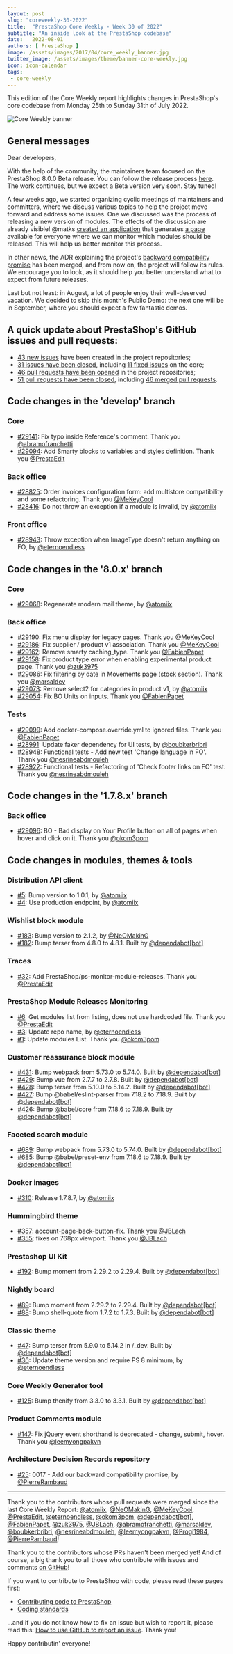```yaml
---
layout: post
slug: "coreweekly-30-2022"
title:  "PrestaShop Core Weekly - Week 30 of 2022"
subtitle: "An inside look at the PrestaShop codebase"
date:   2022-08-01
authors: [ PrestaShop ]
image: /assets/images/2017/04/core_weekly_banner.jpg
twitter_image: /assets/images/theme/banner-core-weekly.jpg
icon: icon-calendar
tags:
 - core-weekly
---
```


This edition of the Core Weekly report highlights changes in PrestaShop's core codebase from Monday 25th to Sunday 31th of July 2022.

![Core Weekly banner](/assets/images/2018/12/banner-core-weekly.jpg)

## General messages

Dear developers,

With the help of the community, the maintainers team focused on the PrestaShop 8.0.0 Beta release. You can follow the release process [here](https://github.com/PrestaShop/PrestaShop/issues/26427). The work continues, but we expect a Beta version very soon. Stay tuned!

A few weeks ago, we started organizing cyclic meetings of maintainers and committers, where we discuss various topics to help the project move forward and address some issues. One we discussed was the process of releasing a new version of modules.
The effects of the discussion are already visible! @matks [created an application](https://github.com/PrestaShop/ps-monitor-module-releases) that generates [a page](https://build.prestashop.com/ps-monitor-module-releases/) available for everyone where we can monitor which modules should be released. This will help us better monitor this process.

In other news, the ADR explaining the project's [backward compatibility promise](https://github.com/PrestaShop/ADR/pull/25) has been merged, and from now on, the project will follow its rules. We encourage you to look, as it should help you better understand what to expect from future releases.

Last but not least: in August, a lot of people enjoy their well-deserved vacation. We decided to skip this month's Public Demo: the next one will be in September, where you should expect a few fantastic demos.

## A quick update about PrestaShop's GitHub issues and pull requests:

- [43 new issues](https://github.com/search?q=org%3APrestaShop+is%3Apublic++-repo%3Aprestashop%2Fprestashop.github.io++is%3Aissue+created%3A2022-07-25..2022-07-31) have been created in the project repositories;
- [31 issues have been closed](https://github.com/search?q=org%3APrestaShop+is%3Apublic++-repo%3Aprestashop%2Fprestashop.github.io++is%3Aissue+closed%3A2022-07-25..2022-07-31), including [11 fixed issues](https://github.com/search?q=org%3APrestaShop+is%3Apublic++-repo%3Aprestashop%2Fprestashop.github.io++is%3Aissue+label%3Afixed+closed%3A2022-07-25..2022-07-31) on the core;
- [46 pull requests have been opened](https://github.com/search?q=org%3APrestaShop+is%3Apublic++-repo%3Aprestashop%2Fprestashop.github.io++is%3Apr+created%3A2022-07-25..2022-07-31) in the project repositories;
- [51 pull requests have been closed](https://github.com/search?q=org%3APrestaShop+is%3Apublic++-repo%3Aprestashop%2Fprestashop.github.io++is%3Apr+closed%3A2022-07-25..2022-07-31), including [46 merged pull requests](https://github.com/search?q=org%3APrestaShop+is%3Apublic++-repo%3Aprestashop%2Fprestashop.github.io++is%3Apr+merged%3A2022-07-25..2022-07-31).


## Code changes in the 'develop' branch


### Core
* [#29141](https://github.com/PrestaShop/PrestaShop/pull/29141): Fix typo inside Reference's comment. Thank you [@abramofranchetti](https://github.com/abramofranchetti)
* [#29094](https://github.com/PrestaShop/PrestaShop/pull/29094): Add Smarty blocks to variables and styles definition. Thank you [@PrestaEdit](https://github.com/PrestaEdit)


### Back office
* [#28825](https://github.com/PrestaShop/PrestaShop/pull/28825): Order invoices configuration form: add multistore compatibility and some refactoring. Thank you [@MeKeyCool](https://github.com/MeKeyCool)
* [#28416](https://github.com/PrestaShop/PrestaShop/pull/28416): Do not throw an exception if a module is invalid, by [@atomiix](https://github.com/atomiix)


### Front office
* [#28943](https://github.com/PrestaShop/PrestaShop/pull/28943): Throw exception when ImageType doesn't return anything on FO, by [@eternoendless](https://github.com/eternoendless)


## Code changes in the '8.0.x' branch


### Core
* [#29068](https://github.com/PrestaShop/PrestaShop/pull/29068): Regenerate modern mail theme, by [@atomiix](https://github.com/atomiix)


### Back office
* [#29190](https://github.com/PrestaShop/PrestaShop/pull/29190): Fix menu display for legacy pages. Thank you [@MeKeyCool](https://github.com/MeKeyCool)
* [#29186](https://github.com/PrestaShop/PrestaShop/pull/29186): Fix supplier / product v1 association. Thank you [@MeKeyCool](https://github.com/MeKeyCool)
* [#29162](https://github.com/PrestaShop/PrestaShop/pull/29162): Remove smarty caching_type. Thank you [@FabienPapet](https://github.com/FabienPapet)
* [#29158](https://github.com/PrestaShop/PrestaShop/pull/29158): Fix product type error when enabling experimental product page. Thank you [@zuk3975](https://github.com/zuk3975)
* [#29086](https://github.com/PrestaShop/PrestaShop/pull/29086): Fix filtering by date in Movements page (stock section). Thank you [@marsaldev](https://github.com/marsaldev)
* [#29073](https://github.com/PrestaShop/PrestaShop/pull/29073): Remove select2 for categories in product v1, by [@atomiix](https://github.com/atomiix)
* [#29054](https://github.com/PrestaShop/PrestaShop/pull/29054): Fix BO Units on inputs. Thank you [@FabienPapet](https://github.com/FabienPapet)


### Tests
* [#29099](https://github.com/PrestaShop/PrestaShop/pull/29099): Add docker-compose.override.yml to ignored files. Thank you [@FabienPapet](https://github.com/FabienPapet)
* [#28991](https://github.com/PrestaShop/PrestaShop/pull/28991): Update faker dependency for UI tests, by [@boubkerbribri](https://github.com/boubkerbribri)
* [#28948](https://github.com/PrestaShop/PrestaShop/pull/28948): Functional tests - Add new test 'Change language in FO'. Thank you [@nesrineabdmouleh](https://github.com/nesrineabdmouleh)
* [#28922](https://github.com/PrestaShop/PrestaShop/pull/28922): Functional tests - Refactoring of 'Check footer links on FO' test. Thank you [@nesrineabdmouleh](https://github.com/nesrineabdmouleh)


## Code changes in the '1.7.8.x' branch


### Back office
* [#29096](https://github.com/PrestaShop/PrestaShop/pull/29096): BO - Bad display on Your Profile button on all of pages when hover and click on it. Thank you [@okom3pom](https://github.com/okom3pom)


## Code changes in modules, themes & tools


### Distribution API client
* [#5](https://github.com/PrestaShop/ps_distributionapiclient/pull/5): Bump version to 1.0.1, by [@atomiix](https://github.com/atomiix)
* [#4](https://github.com/PrestaShop/ps_distributionapiclient/pull/4): Use production endpoint, by [@atomiix](https://github.com/atomiix)


### Wishlist block module
* [#183](https://github.com/PrestaShop/blockwishlist/pull/183): Bump version to 2.1.2, by [@NeOMakinG](https://github.com/NeOMakinG)
* [#182](https://github.com/PrestaShop/blockwishlist/pull/182): Bump terser from 4.8.0 to 4.8.1. Built by [@dependabot[bot]](https://github.com/apps/dependabot)


### Traces
* [#32](https://github.com/PrestaShop/traces/pull/32): Add PrestaShop/ps-monitor-module-releases. Thank you [@PrestaEdit](https://github.com/PrestaEdit)


### PrestaShop Module Releases Monitoring
* [#6](https://github.com/PrestaShop/ps-monitor-module-releases/pull/6): Get modules list from listing, does not use hardcoded file. Thank you [@PrestaEdit](https://github.com/PrestaEdit)
* [#3](https://github.com/PrestaShop/ps-monitor-module-releases/pull/3): Update repo name, by [@eternoendless](https://github.com/eternoendless)
* [#1](https://github.com/PrestaShop/ps-monitor-module-releases/pull/1): Update modules List. Thank you [@okom3pom](https://github.com/okom3pom)


### Customer reassurance block module
* [#431](https://github.com/PrestaShop/blockreassurance/pull/431): Bump webpack from 5.73.0 to 5.74.0. Built by [@dependabot[bot]](https://github.com/apps/dependabot)
* [#429](https://github.com/PrestaShop/blockreassurance/pull/429): Bump vue from 2.7.7 to 2.7.8. Built by [@dependabot[bot]](https://github.com/apps/dependabot)
* [#428](https://github.com/PrestaShop/blockreassurance/pull/428): Bump terser from 5.10.0 to 5.14.2. Built by [@dependabot[bot]](https://github.com/apps/dependabot)
* [#427](https://github.com/PrestaShop/blockreassurance/pull/427): Bump @babel/eslint-parser from 7.18.2 to 7.18.9. Built by [@dependabot[bot]](https://github.com/apps/dependabot)
* [#426](https://github.com/PrestaShop/blockreassurance/pull/426): Bump @babel/core from 7.18.6 to 7.18.9. Built by [@dependabot[bot]](https://github.com/apps/dependabot)


### Faceted search module
* [#689](https://github.com/PrestaShop/ps_facetedsearch/pull/689): Bump webpack from 5.73.0 to 5.74.0. Built by [@dependabot[bot]](https://github.com/apps/dependabot)
* [#685](https://github.com/PrestaShop/ps_facetedsearch/pull/685): Bump @babel/preset-env from 7.18.6 to 7.18.9. Built by [@dependabot[bot]](https://github.com/apps/dependabot)


### Docker images
* [#310](https://github.com/PrestaShop/docker/pull/310): Release 1.7.8.7, by [@atomiix](https://github.com/atomiix)


### Hummingbird theme
* [#357](https://github.com/PrestaShop/hummingbird/pull/357): account-page-back-button-fix. Thank you [@JBLach](https://github.com/JBLach)
* [#355](https://github.com/PrestaShop/hummingbird/pull/355): fixes on 768px viewport. Thank you [@JBLach](https://github.com/JBLach)


### Prestashop UI Kit
* [#192](https://github.com/PrestaShop/prestashop-ui-kit/pull/192): Bump moment from 2.29.2 to 2.29.4. Built by [@dependabot[bot]](https://github.com/apps/dependabot)


### Nightly board
* [#89](https://github.com/PrestaShop/nightly-board/pull/89): Bump moment from 2.29.2 to 2.29.4. Built by [@dependabot[bot]](https://github.com/apps/dependabot)
* [#88](https://github.com/PrestaShop/nightly-board/pull/88): Bump shell-quote from 1.7.2 to 1.7.3. Built by [@dependabot[bot]](https://github.com/apps/dependabot)


### Classic theme
* [#47](https://github.com/PrestaShop/classic-theme/pull/47): Bump terser from 5.9.0 to 5.14.2 in /_dev. Built by [@dependabot[bot]](https://github.com/apps/dependabot)
* [#36](https://github.com/PrestaShop/classic-theme/pull/36): Update theme version and require PS 8 minimum, by [@eternoendless](https://github.com/eternoendless)


### Core Weekly Generator tool
* [#125](https://github.com/PrestaShop/core-weekly-generator/pull/125): Bump thenify from 3.3.0 to 3.3.1. Built by [@dependabot[bot]](https://github.com/apps/dependabot)


### Product Comments module
* [#147](https://github.com/PrestaShop/productcomments/pull/147): Fix jQuery event shorthand is deprecated - change, submit, hover. Thank you [@leemyongpakvn](https://github.com/leemyongpakvn)


### Architecture Decision Records repository
* [#25](https://github.com/PrestaShop/ADR/pull/25): 0017 - Add our backward compatibility promise, by [@PierreRambaud](https://github.com/PierreRambaud)


<hr />

Thank you to the contributors whose pull requests were merged since the last Core Weekly Report: [@atomiix](https://github.com/atomiix), [@NeOMakinG](https://github.com/NeOMakinG), [@MeKeyCool](https://github.com/MeKeyCool), [@PrestaEdit](https://github.com/PrestaEdit), [@eternoendless](https://github.com/eternoendless), [@okom3pom](https://github.com/okom3pom), [@dependabot[bot]](https://github.com/apps/dependabot), [@FabienPapet](https://github.com/FabienPapet), [@zuk3975](https://github.com/zuk3975), [@JBLach](https://github.com/JBLach), [@abramofranchetti](https://github.com/abramofranchetti), [@marsaldev](https://github.com/marsaldev), [@boubkerbribri](https://github.com/boubkerbribri), [@nesrineabdmouleh](https://github.com/nesrineabdmouleh), [@leemyongpakvn](https://github.com/leemyongpakvn), [@Progi1984](https://github.com/Progi1984), [@PierreRambaud](https://github.com/PierreRambaud)!

Thank you to the contributors whose PRs haven't been merged yet! And of course, a big thank you to all those who contribute with issues and comments [on GitHub](https://github.com/PrestaShop/PrestaShop)!

If you want to contribute to PrestaShop with code, please read these pages first:

 * [Contributing code to PrestaShop](https://devdocs.prestashop.com/8/contribute/contribution-guidelines/)
 * [Coding standards](https://devdocs.prestashop.com/8/development/coding-standards/)

...and if you do not know how to fix an issue but wish to report it, please read this: [How to use GitHub to report an issue](https://devdocs.prestashop.com/8/contribute/contribute-reporting-issues/). Thank you!

Happy contributin' everyone!


